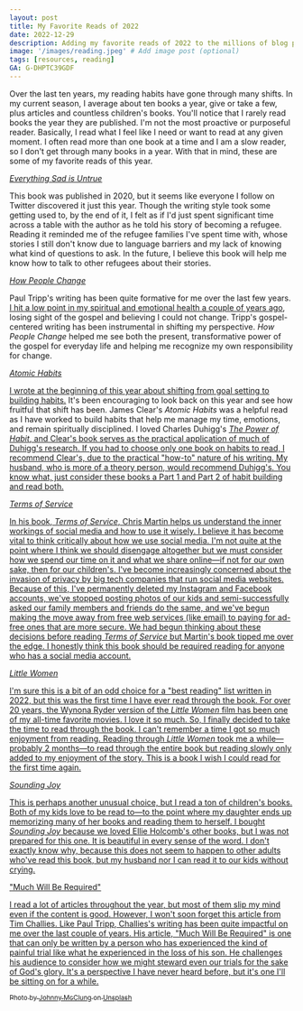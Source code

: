 ```yaml
---
layout: post
title: My Favorite Reads of 2022
date: 2022-12-29
description: Adding my favorite reads of 2022 to the millions of blog posts that have already done the same thing.
image: '/images/reading.jpeg' # Add image post (optional)
tags: [resources, reading]
GA: G-DHPTC39GDF
---
```


Over the last ten years, my reading habits have gone through many shifts. In my current season, I average about ten books a year, give or take a few, plus articles and countless children's books. You'll notice that I rarely read books the year they are published. I'm not the most proactive or purposeful reader. Basically, I read what I feel like I need or want to read at any given moment. I often read more than one book at a time and I am a slow reader, so I don't get through many books in a year. With that in mind, these are some of my favorite reads of this year.

<a href="https://amzn.to/3Q2OfYh" target="blank">*Everything Sad is Untrue*</a>

This book was published in 2020, but it seems like everyone I follow on Twitter discovered it just this year. Though the writing style took some getting used to, by the end of it, I felt as if I'd just spent significant time across a table with the author as he told his story of becoming a refugee. Reading it reminded me of the refugee families I've spent time with, whose stories I still don't know due to language barriers and my lack of knowing what kind of questions to ask. In the future, I believe this book will help me know how to talk to other refugees about their stories. 

<a href="https://amzn.to/3IesUZW" target="blank">*How People Change*</a>

Paul Tripp's writing has been quite formative for me over the last few years. <a href="https://www.meredithcook.net/climbing-the-slide">I hit a low point in my spiritual and emotional health a couple of years ago</a>, losing sight of the gospel and believing I could not change. Tripp's gospel-centered writing has been instrumental in shifting my perspective. *How People Change* helped me see both the present, transformative power of the gospel for everyday life and helping me recognize my own responsibility for change.  

<a href="https://amzn.to/3i4B2BG" target="blank">*Atomic Habits*</a>

<a href="https://www.meredithcook.net/building-habits">I wrote at the beginning of this year about shifting from goal setting to building habits.</a> It's been encouraging to look back on this year and see how fruitful that shift has been. James Clear's *Atomic Habits* was a helpful read as I have worked to build habits that help me manage my time, emotions, and remain spiritually disciplined. I loved Charles Duhigg's <u><a href="https://amzn.to/3X0hqh3" target="blank">*The Power of Habit*</a>, and Clear's book serves as the practical application of much of Duhigg's research. If you had to choose only one book on habits to read, I recommend Clear's, due to the practical "how-to" nature of his writing. My husband, who is more of a theory person, would recommend Duhigg's. You know what, just consider these books a Part 1 and Part 2 of habit building and read both. 

<a href="https://amzn.to/3VDPJt0" target="blank">*Terms of Service*</a>

In his book, *Terms of Service*, Chris Martin helps us understand the inner workings of social media and how to use it wisely. I believe it has become vital to think critically about how we use social media. I'm not quite at the point where I think we should disengage altogether but we must consider how we spend our time on it and what we share online—if not for our own sake, then for our children's. I've become increasingly concerned about the invasion of privacy by big tech companies that run social media websites. Because of this, I've permanently deleted my Instagram and Facebook accounts, we've stopped posting photos of our kids and semi-successfully asked our family members and friends do the same, and we've begun making the move away from free web services (like email) to paying for ad-free ones that are more secure. We had begun thinking about these decisions before reading *Terms of Service* but Martin's book tipped me over the edge. I honestly think this book should be required reading for anyone who has a social media account.

<a href="https://amzn.to/3Gw756Z" target="blank">*Little Women*</a>

I'm sure this is a bit of an odd choice for a "best reading" list written in 2022, but this was the first time I have ever read through the book. For over 20 years, the Wynona Ryder version of the *Little Women* film has been one of my all-time favorite movies. I love it so much. So, I finally decided to take the time to read through the book. I can't remember a time I got so much enjoyment from reading. Reading through *Little Women* took me a while—probably 2 months—to read through the entire book but reading slowly only added to my enjoyment of the story. This is a book I wish I could read for the first time again. 

<a href="https://amzn.to/3G63rz9" target="blank">*Sounding Joy*</a>

This is perhaps another unusual choice, but I read a ton of children's books. Both of my kids love to be read to—to the point where my daughter ends up memorizing many of her books and reading them to herself. I bought *Sounding Joy* because we loved Ellie Holcomb's other books, but I was not prepared for this one. It is beautiful in every sense of the word. I don't exactly know why, because this does not seem to happen to other adults who've read this book, but my husband nor I can read it to our kids without crying. 

<a href="https://www.challies.com/articles/much-will-be-required/" target="blank">"Much Will Be Required"</a>

I read a lot of articles throughout the year, but most of them slip my mind even if the content is good. However, I won't soon forget this article from Tim Challies. Like Paul Tripp, Challies's writing has been quite impactful on me over the last couple of years. His article, "Much Will Be Required" is one that can only be written by a person who has experienced the kind of painful trial like what he experienced in the loss of his son. He challenges his audience to consider how we might steward even our trials for the sake of God's glory. It's a perspective I have never heard before, but it's one I'll be sitting on for a while.


<sub>Photo by <a href="https://unsplash.com/@johnnymcclung?utm_source=unsplash&utm_medium=referral&utm_content=creditCopyText">Johnny McClung</a> on <a href="https://unsplash.com/photos/RjdoQxJ7-5k?utm_source=unsplash&utm_medium=referral&utm_content=creditCopyText">Unsplash</a></sub>
  
